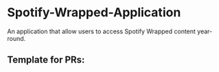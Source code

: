# Spotify-Wrapped-Application

An application that allow users to access Spotify Wrapped content year-round.

## Template for PRs:

